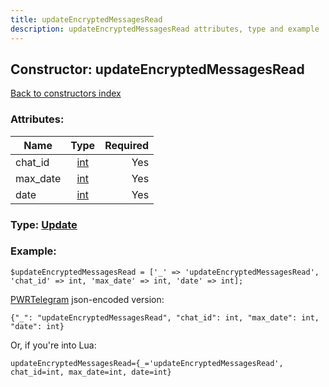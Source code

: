 ```yaml
---
title: updateEncryptedMessagesRead
description: updateEncryptedMessagesRead attributes, type and example
---
```

## Constructor: updateEncryptedMessagesRead  
[Back to constructors index](index.md)



### Attributes:

| Name     |    Type       | Required |
|----------|:-------------:|---------:|
|chat\_id|[int](../types/int.md) | Yes|
|max\_date|[int](../types/int.md) | Yes|
|date|[int](../types/int.md) | Yes|



### Type: [Update](../types/Update.md)


### Example:

```
$updateEncryptedMessagesRead = ['_' => 'updateEncryptedMessagesRead', 'chat_id' => int, 'max_date' => int, 'date' => int];
```  

[PWRTelegram](https://pwrtelegram.xyz) json-encoded version:

```
{"_": "updateEncryptedMessagesRead", "chat_id": int, "max_date": int, "date": int}
```


Or, if you're into Lua:  


```
updateEncryptedMessagesRead={_='updateEncryptedMessagesRead', chat_id=int, max_date=int, date=int}

```


